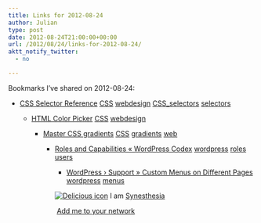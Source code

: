```yaml
---
title: Links for 2012-08-24
author: Julian
type: post
date: 2012-08-24T21:00:00+00:00
url: /2012/08/24/links-for-2012-08-24/
aktt_notify_twitter:
  - no

---
```

Bookmarks I&#8217;ve shared on 2012-08-24:

  * [CSS Selector Reference][1] 
    [CSS][2] [webdesign][3] [CSS_selectors][4] [selectors][5] </li> 
    
      * [HTML Color Picker][6] 
        [CSS][2] [webdesign][3] </li> 
        
          * [Master CSS gradients][7] 
            [CSS][2] [gradients][8] [web][9] </li> 
            
              * [Roles and Capabilities &laquo; WordPress Codex][10] 
                [wordpress][11] [roles][12] [users][13] </li> 
                
                  * [WordPress &rsaquo; Support &raquo; Custom Menus on Different Pages][14] 
                    [wordpress][11] [menus][15] </li> </ul> 
                    
                    <p class="deliciouslink">
                      <a href="http://del.icio.us/synesthesia" title="See all my bookmarks on del.icio.us"><img src="https://www.synesthesia.co.uk/images/deliciousicon.jpg" alt="Delicious icon" /></a>&nbsp;I am <a href="http://del.icio.us/synesthesia" title="See all my bookmarks on del.icio.us">Synesthesia</a>
                    </p>
                    
                    <p class="deliciouslink">
                      <a href="http://del.icio.us/network?add=synesthesia" title="Add me to your del.icio.us network"><img src="https://www.synesthesia.co.uk/images/add.gif" alt="" /></a>&nbsp;<a href="http://del.icio.us/network?add=synesthesia" title="Add me to your del.icio.us network">Add me to your network</a>
                    </p>

 [1]: http://www.w3schools.com/cssref/css_selectors.asp
 [2]: http://www.delicious.com/synesthesia/CSS
 [3]: http://www.delicious.com/synesthesia/webdesign
 [4]: http://www.delicious.com/synesthesia/CSS_selectors
 [5]: http://www.delicious.com/synesthesia/selectors
 [6]: http://www.w3schools.com/tags/ref_colorpicker.asp
 [7]: http://www.netmagazine.com/tutorials/master-css-gradients
 [8]: http://www.delicious.com/synesthesia/gradients
 [9]: http://www.delicious.com/synesthesia/web
 [10]: http://codex.wordpress.org/Roles_and_Capabilities
 [11]: http://www.delicious.com/synesthesia/wordpress
 [12]: http://www.delicious.com/synesthesia/roles
 [13]: http://www.delicious.com/synesthesia/users
 [14]: http://wordpress.org/support/topic/custom-menus-on-different-pages
 [15]: http://www.delicious.com/synesthesia/menus